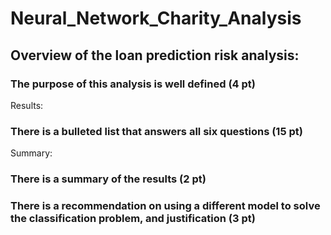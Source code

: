 # Neural_Network_Charity_Analysis


## Overview of the loan prediction risk analysis:


### The purpose of this analysis is well defined (4 pt)

Results:

### There is a bulleted list that answers all six questions (15 pt)

Summary:


### There is a summary of the results (2 pt)


### There is a recommendation on using a different model to solve the classification problem, and justification (3 pt)
